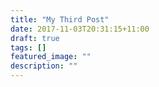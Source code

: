 ```yaml
---
title: "My Third Post"
date: 2017-11-03T20:31:15+11:00
draft: true
tags: []
featured_image: ""
description: ""
---
```



